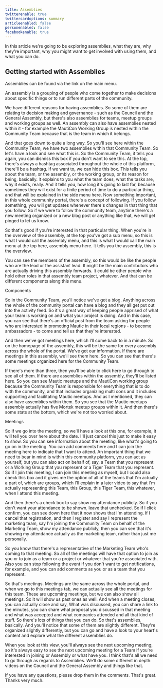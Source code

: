 ```yaml
---
title: Assemblies
twitterenable: true
twittercardoptions: summary
articleenabled: false
personenabled: false
facebookenable: true
---
```


In this article we're going to be exploring assemblies, what they are, why they're important, why you might want to get involved with using them, and what you can do. 

## Getting started with Assemblies

Assemblies can be found via the link on the main menu. 



An assembly is a grouping of people who come together to make decisions about specific things or to run different parts of the community. 



We have different reasons for having assemblies. So some of them are relating to decision making and governance - such as the Council and the General Assembly, but there's also assemblies for teams, meetup groups and working groups as well. An assembly can also have assemblies nested within it - for example the MautiCon Working Group is nested within the Community Team because that is the team in which it belongs.

And that goes down to quite a long way. So you'll see here within the Community Team, we have two assemblies within that Community Team. So let's have a look and see what this is. So the Community Team, it tells you again, you can dismiss this box if you don't want to see this. At the top, there's always a hashtag associated throughout the whole of this platform, there'll be a hashtag. If we want to, we can hide this box. This tells you about the team, or the assembly, or the working group, or its reason for being, basically. It explains to you what the team does, what the tasks are, why it exists, really. And it tells you, how long it's going to last for, because sometimes they will exist for a finite period of time to do a particular thing, and that will be explained in the side menu here. Now something important, in this whole community portal, there's a concept of following. If you follow something, you will get updates whenever there's changes in that thing that you follow. So if we were to follow the community team, anytime there's a new meeting organized or a new blog post or anything like that, we will get pinged to let us know.

So that's good if you're interested in that particular thing. When you're in the overview of the assembly, at the top you've got a sub menu, so this is what I would call the assembly menu, and this is what I would call the main menu at the top here, assembly menu here. It tells you the assembly, this is the overview.

You can see the members of the assembly, so this would be like the people who are the lead or the assistant lead. It might be the main contributors who are actually driving this assembly forwards. It could be other people who hold other roles in that assembly team project, whatever. And that can be different components along this menu.

Components

So in the Community Team, you'll notice we've got a blog. Anything across the whole of the community portal can have a blog and they all get put out into the activity feed. So it's a great way of keeping people apprised of what your team is working on and what your project is doing. And in this case, you can see that there's an official post from the team asking for people who are interested in promoting Mautic in their local regions - to become ambassadors - to come and tell us that they're interested.

And then we've got meetings here, which I'll come back to in a minute. So on the homepage of the assembly, this will be the same for every assembly across the whole of the portal. We've got our information. If there are meetings in this assembly, we'll see them here. So you can see that there's some meetings organized here for the Community Team.

If there's more than three, then you'll be able to click here to go through to see all of them. If there are assemblies within the assembly, they'll be listed here. So you can see Mautic meetups and the MautiCon working group because the Community Team is responsible for everything that is to do with the community, and that includes organizing multi cons and it includes supporting and facilitating Mautic meetups. And as I mentioned, they can also have assemblies within them. So you see that the Mautic meetups assembly actually has five Mortek meetup groups within it. And then there's some stats at the bottom, which we're not too worried about.

Meetings

So if we go into the meeting, so we'll have a look at this one, for example, it will tell you over here about the date. I'll just cancel this just to make it easy to show. So you can see information about the meeting, like what's going to go on in the meeting. You can add comments here and I can join the meeting here to indicate that I want to attend. An important thing that we need to bear in mind is within this community platform, you can act as yourself, but you can also act on behalf of, say, a Team that you represent or a Working Group that you represent or a Tiger Team that you represent. So if I join this meeting, I can join this meeting as myself, but I could also check this box and it gives me the option of all of the teams that I'm actually a part of, which are groups, which I'll explain in a later video to say that I'm actually representing this Team, this Group, this Tiger Team, this whatever, when I attend this meeting.

And then there's a check box to say show my attendance publicly. So  if you don't want your attendance to be shown, leave that unchecked. So if I click confirm, you can see down here that it now shows that I'm attending. If I cancel that registration, and then I register and say I represent the marketing team, say I'm joining the Community Team on behalf of the Marketing Team, show my attendance publicly, then you can see that it's showing my attendance actually as the marketing team, rather than just me personally.

So you know that there's a representative of the Marketing Team who's coming to that meeting. So all of the meetings will have that option to join as you or to join  as a team or a project or whatever that you're associated with.   Also you can stop following the event if you don't want to get notifications, for example, and you can add comments as you or as a team that you represent.

So that's meetings. Meetings are the same across the whole portal, and when we go to this meetings tab, we can actually see all the meetings for this team. These are upcoming meetings, but we can also show all meetings. So it will show us past ones as well. And when a meeting closes, you can actually close and say, What was discussed, you can share a link to the minutes, you can share what proposal you discussed in that meeting and what was accepted and what companies attended and all that kind of stuff. So there's lots of things that you can do. So that's assemblies, basically. And you'll notice that some of them are slightly different. They're organized slightly differently, but you can go and have a look to your heart's content and explore what the different assemblies do.

When you look at this view, you'll always see the next upcoming meeting, so it's always easy to see the next upcoming meeting for a Team if you're interested in joining or Assembly or what have you. I think that's all we need to go through as regards to Assemblies. We'll do some different in depth videos on the Council and the General Assembly and things like that.

 If you have any questions, please drop them in the comments. That's great. Thanks very much.